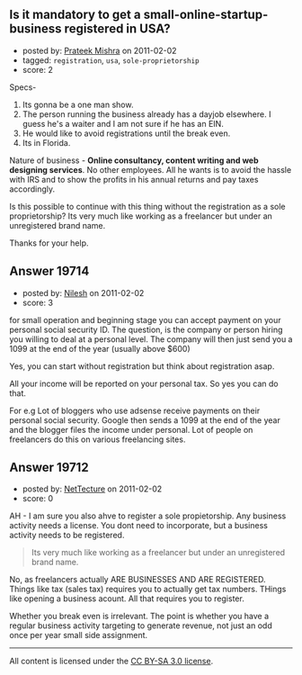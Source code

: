 ## Is it mandatory to get a small-online-startup-business registered in USA?

- posted by: [Prateek Mishra](https://stackexchange.com/users/-1/5208-prateek-mishra) on 2011-02-02
- tagged: `registration`, `usa`, `sole-proprietorship`
- score: 2

Specs-

1. Its gonna be a one man show. 
2. The person running the business already has a dayjob elsewhere. I guess he's a waiter and I am not sure if he has an EIN.
3. He would like to avoid registrations until the break even.
4. Its in Florida.

Nature of business - **Online consultancy, content writing and web designing services**. No other employees. All he wants is to avoid the hassle with IRS and to show the profits in his annual returns and pay taxes accordingly.

Is this possible to continue with this thing without the registration as a sole proprietorship? Its very much like working as a freelancer but under an unregistered brand name.

Thanks for your help.


## Answer 19714

- posted by: [Nilesh](https://stackexchange.com/users/-1/6985-nilesh) on 2011-02-02
- score: 3

for small operation and beginning stage you can accept payment on your personal social security ID. The question, is the company or person hiring you willing to deal at a personal level. The company will then just send you a 1099 at the end of the year (usually above $600)

Yes, you can start without registration but think about registration asap.

All your income will be reported on your personal tax. So yes you can do that. 

For e.g Lot of bloggers who use adsense receive payments on their personal social security. Google then sends a 1099 at the end of the year and the blogger files the income under personal. Lot of people on freelancers do this on various freelancing sites.


## Answer 19712

- posted by: [NetTecture](https://stackexchange.com/users/-1/3350-nettecture) on 2011-02-02
- score: 0

AH - I am sure you also ahve to register a sole propietorship. Any business activity needs a license. You dont need to incorporate, but a business activity needs to be registered.

> Its very much like working as a
> freelancer but under an unregistered
> brand name.

No, as freelancers actually ARE BUSINESSES AND ARE REGISTERED. Things like tax (sales tax) requires you to actually get tax numbers. THings like opening a business acount. All that requires you to register.

Whether you break even is irrelevant. The point is whether you have a regular business activity targeting to generate revenue, not just an odd once per year small side assignment.



---

All content is licensed under the [CC BY-SA 3.0 license](https://creativecommons.org/licenses/by-sa/3.0/).
